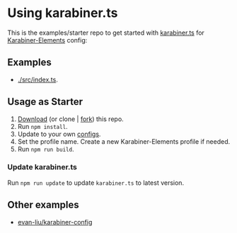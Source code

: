 # Using karabiner.ts

This is the examples/starter repo to get started with [karabiner.ts](https://github.com/evan-liu/karabiner.ts) for [Karabiner-Elements](https://github.com/pqrs-org/Karabiner-Elements) config: 

## Examples

- [./src/index.ts](./src/index.ts).

## Usage as Starter

1. [Download](https://github.com/evan-liu/karabiner.ts.examples/archive/refs/heads/main.zip) (or clone | [fork](https://github.com/evan-liu/karabiner.ts.examples/fork)) this repo.
2. Run `npm install`.
3. Update to your own [configs](./src/index.ts). 
4. Set the profile name. Create a new Karabiner-Elements profile if needed.
5. Run `npm run build`.

### Update karabiner.ts 

Run `npm run update` to update `karabiner.ts` to latest version. 

## Other examples

- [evan-liu/karabiner-config](https://github.com/evan-liu/karabiner-config/blob/main/src/index.ts)
